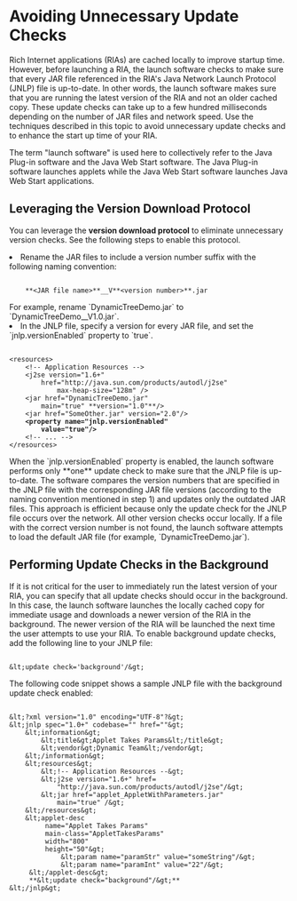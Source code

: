 
# Avoiding Unnecessary Update Checks

Rich Internet applications (RIAs) are cached locally to improve startup time. However, before launching a RIA, the launch software checks to make sure that every JAR file referenced in the RIA's Java Network Launch Protocol (JNLP) file is up-to-date. In other words, the launch software makes sure that you are running the latest version of the RIA and not an older cached copy. These update checks can take up to a few hundred milliseconds depending on the number of JAR files and network speed. Use the techniques described in this topic to avoid unnecessary update checks and to enhance the start up time of your RIA.

The term "launch software" is used here to collectively refer to the Java Plug-in software and the Java Web Start software. The Java Plug-in software launches applets while the Java Web Start software launches Java Web Start applications.

## Leveraging the Version Download Protocol

You can leverage the **version download protocol** to eliminate unnecessary version checks. See the following steps to enable this protocol.

<li>Rename the JAR files to include a version number suffix with the following naming convention:
<pre><code>    
    **&lt;JAR file name&gt;**__V**&lt;version number&gt;**.jar
</code></pre>
For example, rename `DynamicTreeDemo.jar` to `DynamicTreeDemo__V1.0.jar`.</li>
<li>In the JNLP file, specify a version for every JAR file, and set the `jnlp.versionEnabled` property to `true`.
<pre><code>
&lt;resources&gt;
    &lt;!-- Application Resources --&gt;
    &lt;j2se version="1.6+"
        href="http://java.sun.com/products/autodl/j2se"
            max-heap-size="128m" /&gt;
    &lt;jar href="DynamicTreeDemo.jar"
        main="true" **version="1.0"**/&gt;   
    &lt;jar href="SomeOther.jar" version="2.0"/&gt;
    <b>&lt;property name="jnlp.versionEnabled"
        value="true"/&gt;</b>
    &lt;!-- ... --&gt;
&lt;/resources&gt;
</code></pre>
When the `jnlp.versionEnabled` property is enabled, the launch software performs only **one** update check to make sure that the JNLP file is up-to-date. The software compares the version numbers that are specified in the JNLP file with the corresponding JAR file versions (according to the naming convention mentioned in step 1) and updates only the outdated JAR files. This approach is efficient because only the update check for the JNLP file occurs over the network. All other version checks occur locally.
If a file with the correct version number is not found, the launch software attempts to load the default JAR file (for example, `DynamicTreeDemo.jar`).
</li>

## Performing Update Checks in the Background

If it is not critical for the user to immediately run the latest version of your RIA, you can specify that all update checks should occur in the background. In this case, the launch software launches the locally cached copy for immediate usage and downloads a newer version of the RIA in the background. The newer version of the RIA will be launched the next time the user attempts to use your RIA. To enable background update checks, add the following line to your JNLP file:

```

&lt;update check='background'/&gt;

```

The following code snippet shows a sample JNLP file with the background update check enabled:

```

&lt;?xml version="1.0" encoding="UTF-8"?&gt;
&lt;jnlp spec="1.0+" codebase="" href=""&gt;
    &lt;information&gt;
        &lt;title&gt;Applet Takes Params&lt;/title&gt;
        &lt;vendor&gt;Dynamic Team&lt;/vendor&gt;
    &lt;/information&gt;
    &lt;resources&gt;
        &lt;!-- Application Resources --&gt;
        &lt;j2se version="1.6+" href=
            "http://java.sun.com/products/autodl/j2se"/&gt;
        &lt;jar href="applet_AppletWithParameters.jar"
            main="true" /&gt;
    &lt;/resources&gt;
    &lt;applet-desc 
         name="Applet Takes Params"
         main-class="AppletTakesParams"
         width="800"
         height="50"&gt;
             &lt;param name="paramStr" value="someString"/&gt;
             &lt;param name="paramInt" value="22"/&gt;
     &lt;/applet-desc&gt;
     **&lt;update check="background"/&gt;**
&lt;/jnlp&gt;

```
